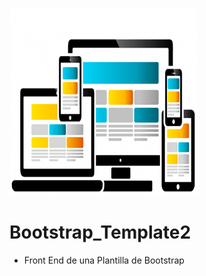 ![Image of Yaktocat](https://github.com/cluco91/Bootstrap_Template2/blob/master/templates_pic.png)

# Bootstrap_Template2

- Front End de una Plantilla de Bootstrap
